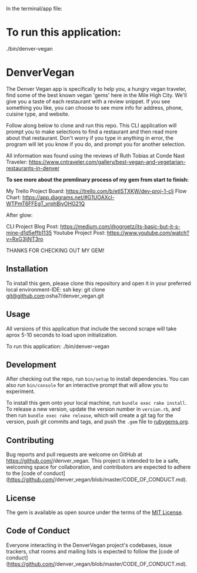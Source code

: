 In the terminal/app file:
# To run this application:
./bin/denver-vegan


# DenverVegan
The Denver Vegan app is specifically to help you, a hungry vegan traveler, find some of the best known vegan 'gems' here in the Mile High City.  We'll give you a taste of each restaurant with a review snippet.  If you see something you like, you can choose to see more info for address, phone, cuisine type, and website.

Follow along below to clone and run this repo.
This CLI application will prompt you to make selections to find a restaurant and then read more about that restaurant.  Don't worry if you type in anything in error, the program will let you know if you do, and prompt you for another selection.

All information was found using the reviews of Ruth Tobias at Conde Nast Traveler:
https://www.cntraveler.com/gallery/best-vegan-and-vegetarian-restaurants-in-denver

****To see more about the premlinary process of my gem from start to finish:****

My Trello Project Board: https://trello.com/b/etISTXKW/dev-proj-1-cli
Flow Chart: https://app.diagrams.net/#G1UOAXcl-WTPmT6FFEgT_vrphBiyOHG21Q

After glow:

CLI Project Blog Post: https://medium.com/@ogroetz/its-basic-but-it-s-mine-d1d5effb1135
Youtube Project Post: https://www.youtube.com/watch?v=RxG3ljNT3ro

THANKS FOR CHECKING OUT MY GEM!


## Installation

To install this gem, please clone this repository and open it in your preferred local environment-IDE:
ssh key:
git clone git@github.com:osha7/denver_vegan.git


## Usage

All versions of this application that include the second scrape will take aprox 5-10 seconds to load upon initialization. 

To run this application: ./bin/denver-vegan


## Development

After checking out the repo, run `bin/setup` to install dependencies. You can also run `bin/console` for an interactive prompt that will allow you to experiment.

To install this gem onto your local machine, run `bundle exec rake install`. To release a new version, update the version number in `version.rb`, and then run `bundle exec rake release`, which will create a git tag for the version, push git commits and tags, and push the `.gem` file to [rubygems.org](https://rubygems.org).

## Contributing

Bug reports and pull requests are welcome on GitHub at https://github.com/<github username>/denver_vegan. This project is intended to be a safe, welcoming space for collaboration, and contributors are expected to adhere to the [code of conduct](https://github.com/<github username>/denver_vegan/blob/master/CODE_OF_CONDUCT.md).


## License

The gem is available as open source under the terms of the [MIT License](https://opensource.org/licenses/MIT).

## Code of Conduct

Everyone interacting in the DenverVegan project's codebases, issue trackers, chat rooms and mailing lists is expected to follow the [code of conduct](https://github.com/<github username>/denver_vegan/blob/master/CODE_OF_CONDUCT.md).
